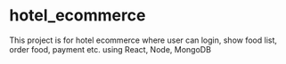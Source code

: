 # hotel_ecommerce
This project is for hotel ecommerce where user can login, show food list, order food, payment etc. using React, Node, MongoDB
